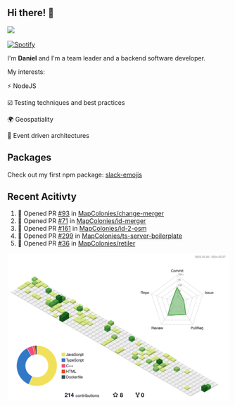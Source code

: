 ## Hi there! 👋

<p>
  <img src="https://github-readme-stats.vercel.app/api?username=syncush&theme=tokyonight">
</p>

[![Spotify](https://novatorem-rust.vercel.app/api/spotify)](https://open.spotify.com/user/syncush)

I'm **Daniel** and I'm a team leader and a backend software developer.

My interests:

⚡ NodeJS

☑️ Testing techniques and best practices

🌍 Geospatiality

🧠 Event driven architectures

## Packages
Check out my first npm package: [slack-emojis](https://www.npmjs.com/package/slack-emojis)

## Recent Acitivty
<!--START_SECTION:activity-->
1. 💪 Opened PR [#93](https://github.com/MapColonies/change-merger/pull/93) in [MapColonies/change-merger](https://github.com/MapColonies/change-merger)
2. 💪 Opened PR [#71](https://github.com/MapColonies/id-merger/pull/71) in [MapColonies/id-merger](https://github.com/MapColonies/id-merger)
3. 💪 Opened PR [#161](https://github.com/MapColonies/id-2-osm/pull/161) in [MapColonies/id-2-osm](https://github.com/MapColonies/id-2-osm)
4. 💪 Opened PR [#299](https://github.com/MapColonies/ts-server-boilerplate/pull/299) in [MapColonies/ts-server-boilerplate](https://github.com/MapColonies/ts-server-boilerplate)
5. 💪 Opened PR [#36](https://github.com/MapColonies/retiler/pull/36) in [MapColonies/retiler](https://github.com/MapColonies/retiler)
<!--END_SECTION:activity-->

![contrib](./profile-3d-contrib/profile-green-animate.svg)
